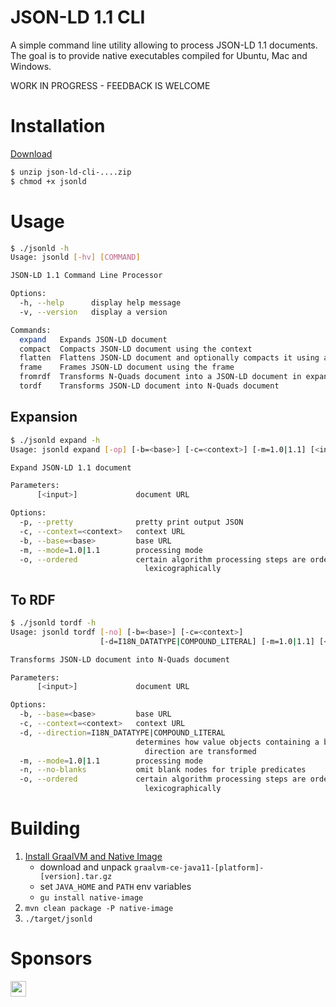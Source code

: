 # JSON-LD 1.1 CLI

A simple command line utility allowing to process JSON-LD 1.1 documents. The goal is to provide native executables  compiled for Ubuntu, Mac and Windows.

WORK IN PROGRESS - FEEDBACK IS WELCOME

# Installation

[Download](https://github.com/filip26/json-ld-cli/actions/runs/2111255917)

```bash
$ unzip json-ld-cli-....zip
$ chmod +x jsonld
```

# Usage

```bash
$ ./jsonld -h
Usage: jsonld [-hv] [COMMAND]

JSON-LD 1.1 Command Line Processor

Options:
  -h, --help      display help message
  -v, --version   display a version

Commands:
  expand   Expands JSON-LD document
  compact  Compacts JSON-LD document using the context
  flatten  Flattens JSON-LD document and optionally compacts it using a context
  frame    Frames JSON-LD document using the frame
  fromrdf  Transforms N-Quads document into a JSON-LD document in expanded form
  tordf    Transforms JSON-LD document into N-Quads document
```

## Expansion

```bash
$ ./jsonld expand -h
Usage: jsonld expand [-op] [-b=<base>] [-c=<context>] [-m=1.0|1.1] [<input>]

Expand JSON-LD 1.1 document

Parameters:
      [<input>]             document URL

Options:
  -p, --pretty              pretty print output JSON
  -c, --context=<context>   context URL
  -b, --base=<base>         base URL
  -m, --mode=1.0|1.1        processing mode
  -o, --ordered             certain algorithm processing steps are ordered
                              lexicographically
```

## To RDF

```bash
$ ./jsonld tordf -h
Usage: jsonld tordf [-no] [-b=<base>] [-c=<context>]
                    [-d=I18N_DATATYPE|COMPOUND_LITERAL] [-m=1.0|1.1] [<input>]

Transforms JSON-LD document into N-Quads document

Parameters:
      [<input>]             document URL

Options:
  -b, --base=<base>         base URL
  -c, --context=<context>   context URL
  -d, --direction=I18N_DATATYPE|COMPOUND_LITERAL
                            determines how value objects containing a base
                              direction are transformed
  -m, --mode=1.0|1.1        processing mode
  -n, --no-blanks           omit blank nodes for triple predicates
  -o, --ordered             certain algorithm processing steps are ordered
                              lexicographically
```

# Building

1. [Install GraalVM and Native Image](https://www.graalvm.org/java/quickstart/)
   - download and unpack ```graalvm-ce-java11-[platform]-[version].tar.gz```
   - set ```JAVA_HOME``` and ```PATH``` env variables
   - ```gu install native-image```
3. ```mvn clean package -P native-image```
4. ```./target/jsonld```

# Sponsors

<a href="https://github.com/thadguidry">
  <img src="https://avatars.githubusercontent.com/u/986438?v=4" width="25" />
</a> 
